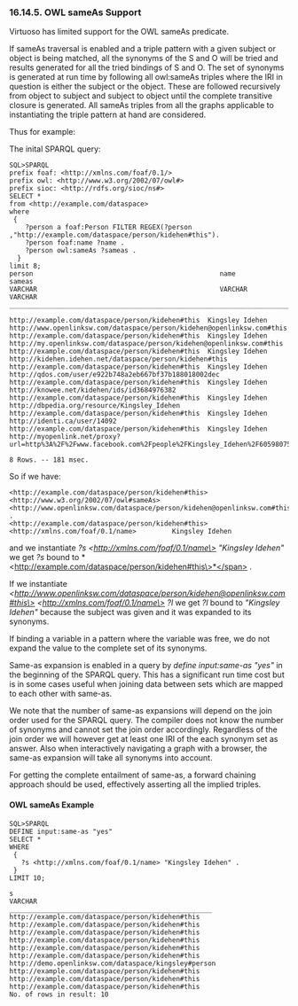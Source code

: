 <div>

<div>

<div>

<div>

### 16.14.5. OWL sameAs Support

</div>

</div>

</div>

Virtuoso has limited support for the OWL sameAs predicate.

If sameAs traversal is enabled and a triple pattern with a given subject
or object is being matched, all the synonyms of the S and O will be
tried and results generated for all the tried bindings of S and O. The
set of synonyms is generated at run time by following all owl:sameAs
triples where the IRI in question is either the subject or the object.
These are followed recursively from object to subject and subject to
object until the complete transitive closure is generated. All sameAs
triples from all the graphs applicable to instantiating the triple
pattern at hand are considered.

Thus for example:

The inital SPARQL query:

``` programlisting
SQL>SPARQL
prefix foaf: <http://xmlns.com/foaf/0.1/>
prefix owl: <http://www.w3.org/2002/07/owl#>
prefix sioc: <http://rdfs.org/sioc/ns#>
SELECT *
from <http://example.com/dataspace>
where
 {
    ?person a foaf:Person FILTER REGEX(?person ,"http://example.com/dataspace/person/kidehen#this").
    ?person foaf:name ?name .
    ?person owl:sameAs ?sameas .
  }
limit 8;
person                                               name             sameas
VARCHAR                                              VARCHAR          VARCHAR
_______________________________________________________________________________

http://example.com/dataspace/person/kidehen#this  Kingsley Idehen  http://www.openlinksw.com/dataspace/person/kidehen@openlinksw.com#this
http://example.com/dataspace/person/kidehen#this  Kingsley Idehen  http://my.openlinksw.com/dataspace/person/kidehen@openlinksw.com#this
http://example.com/dataspace/person/kidehen#this  Kingsley Idehen  http://kidehen.idehen.net/dataspace/person/kidehen#this
http://example.com/dataspace/person/kidehen#this  Kingsley Idehen  http://qdos.com/user/e922b748a2eb667bf37b188018002dec
http://example.com/dataspace/person/kidehen#this  Kingsley Idehen  http://knowee.net/kidehen/ids/id3684976382
http://example.com/dataspace/person/kidehen#this  Kingsley Idehen  http://dbpedia.org/resource/Kingsley_Idehen
http://example.com/dataspace/person/kidehen#this  Kingsley Idehen  http://identi.ca/user/14092
http://example.com/dataspace/person/kidehen#this  Kingsley Idehen  http://myopenlink.net/proxy?url=http%3A%2F%2Fwww.facebook.com%2Fpeople%2FKingsley_Idehen%2F605980750&force=rdf&login=kidehen

8 Rows. -- 181 msec.
```

So if we have:

``` programlisting
<http://example.com/dataspace/person/kidehen#this>    <http://www.w3.org/2002/07/owl#sameAs> <http://www.openlinksw.com/dataspace/person/kidehen@openlinksw.com#this> .
<http://example.com/dataspace/person/kidehen#this>    <http://xmlns.com/foaf/0.1/name>         Kingsley Idehen
```

and we instantiate <span class="emphasis">*?s
\<http://xmlns.com/foaf/0.1/name\> "Kingsley Idehen"*</span> we get
<span class="emphasis">*?s*</span> bound to
<span class="emphasis">*\<http://example.com/dataspace/person/kidehen#this\>*</span>
.

If we instantiate
<span class="emphasis">*\<http://www.openlinksw.com/dataspace/person/kidehen@openlinksw.com#this\>
\<http://xmlns.com/foaf/0.1/name\> ?l*</span> we get
<span class="emphasis">*?l*</span> bound to
<span class="emphasis">*"Kingsley Idehen"*</span> because the subject
was given and it was expanded to its synonyms.

If binding a variable in a pattern where the variable was free, we do
not expand the value to the complete set of its synonyms.

Same-as expansion is enabled in a query by
<span class="emphasis">*define input:same-as "yes"*</span> in the
beginning of the SPARQL query. This has a significant run time cost but
is in some cases useful when joining data between sets which are mapped
to each other with same-as.

We note that the number of same-as expansions will depend on the join
order used for the SPARQL query. The compiler does not know the number
of synonyms and cannot set the join order accordingly. Regardless of the
join order we will however get at least one IRI of the each synonym set
as answer. Also when interactively navigating a graph with a browser,
the same-as expansion will take all synonyms into account.

For getting the complete entailment of same-as, a forward chaining
approach should be used, effectively asserting all the implied triples.

<div>

<div>

<div>

<div>

#### OWL sameAs Example

</div>

</div>

</div>

``` programlisting
SQL>SPARQL
DEFINE input:same-as "yes"
SELECT *
WHERE
 {
   ?s <http://xmlns.com/foaf/0.1/name> "Kingsley Idehen" .
 }
LIMIT 10;

s
VARCHAR
___________________________________________________
http://example.com/dataspace/person/kidehen#this
http://example.com/dataspace/person/kidehen#this
http://example.com/dataspace/person/kidehen#this
http://example.com/dataspace/person/kidehen#this
http://example.com/dataspace/person/kidehen#this
http://example.com/dataspace/person/kidehen#this
http://demo.openlinksw.com/dataspace/kingsley#person
http://example.com/dataspace/person/kidehen#this
http://example.com/dataspace/person/kidehen#this
http://example.com/dataspace/person/kidehen#this
No. of rows in result: 10
```

</div>

</div>
